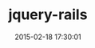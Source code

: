 ---
layout: post
title:  "jquery-rails"
repo:   "rails/jquery-rails"
date:   2015-02-18 17:30:01
gemurl: http://rubygems.org/gems/jquery-rails
---